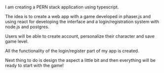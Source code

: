 I am creating a PERN stack application using typescript.

The idea is to create a web app with a game developed in phaser.js and using react for developing the interface and a login/registration system with node.js and postgres.

Users will be able to create account, personalize their character and save game level.

All the functionality of the login/register part of my app is created.

Next thing to do is design the aspect a little bit and then everything will be ready to start with the game!
